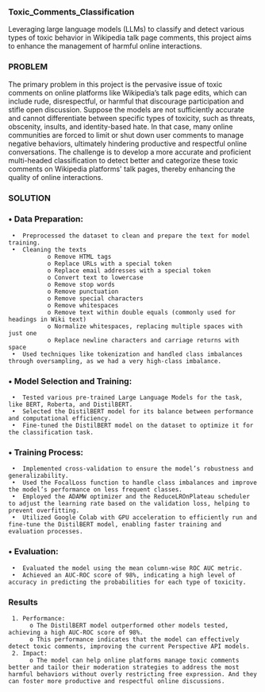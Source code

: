 ### Toxic_Comments_Classification
Leveraging large language models (LLMs) to classify and detect various types of toxic behavior in Wikipedia talk page comments, this project aims to enhance the management of harmful online interactions.


### PROBLEM
The primary problem in this project is the pervasive issue of toxic comments on online platforms like Wikipedia’s talk page edits, which can include rude, disrespectful, or harmful that discourage participation and stifle open discussion. Suppose the models are not sufficiently accurate and cannot differentiate between specific types of toxicity, such as threats, obscenity, insults, and identity-based hate. In that case, many online communities are forced to limit or shut down user comments to manage negative behaviors, ultimately hindering productive and respectful online conversations. The challenge is to develop a more accurate and proficient multi-headed classification to detect better and categorize these toxic comments on Wikipedia platforms' talk pages, thereby enhancing the quality of online interactions.

### SOLUTION
### • Data Preparation:
     •	Preprocessed the dataset to clean and prepare the text for model training.
     •	Cleaning the texts 
               o Remove HTML tags 
               o Replace URLs with a special token
               o Replace email addresses with a special token
               o Convert text to lowercase
               o Remove stop words
               o Remove punctuation
               o Remove special characters
               o Remove whitespaces
               o Remove text within double equals (commonly used for headings in Wiki text)
               o Normalize whitespaces, replacing multiple spaces with just one
               o Replace newline characters and carriage returns with space
     •	Used techniques like tokenization and handled class imbalances through oversampling, as we had a very high-class imbalance. 
     
### • Model Selection and Training:
     •	Tested various pre-trained Large Language Models for the task, like BERT, Roberta, and DistilBERT. 
     •	Selected the DistilBERT model for its balance between performance and computational efficiency.
     •	Fine-tuned the DistilBERT model on the dataset to optimize it for the classification task.

### • Training Process:
     •	Implemented cross-validation to ensure the model’s robustness and generalizability.
     •	Used the FocalLoss function to handle class imbalances and improve the model’s performance on less frequent classes.
     •	Employed the ADAMW optimizer and the ReduceLROnPlateau scheduler to adjust the learning rate based on the validation loss, helping to prevent overfitting.
     •	Utilized Google Colab with GPU acceleration to efficiently run and fine-tune the DistilBERT model, enabling faster training and evaluation processes.

### • Evaluation:
     •	Evaluated the model using the mean column-wise ROC AUC metric.
     •	Achieved an AUC-ROC score of 98%, indicating a high level of accuracy in predicting the probabilities for each type of toxicity.

### Results
     1.	Performance:
          o	The DistilBERT model outperformed other models tested, achieving a high AUC-ROC score of 98%.
          o	This performance indicates that the model can effectively detect toxic comments, improving the current Perspective API models.
     2.	Impact:
          o	The model can help online platforms manage toxic comments better and tailor their moderation strategies to address the most harmful behaviors without overly restricting free expression. And they can foster more productive and respectful online discussions.
